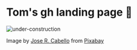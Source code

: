 # Tom's gh landing page 👋

![under-construction](https://user-images.githubusercontent.com/10706421/127514351-6856b146-96d5-4944-b130-074f5f98bb16.png)

Image by <a href="https://pixabay.com/users/josethestoryteller-5100055/?utm_source=link-attribution&amp;utm_medium=referral&amp;utm_campaign=image&amp;utm_content=2408061">Jose R. Cabello</a> from <a href="https://pixabay.com/?utm_source=link-attribution&amp;utm_medium=referral&amp;utm_campaign=image&amp;utm_content=2408061">Pixabay</a>

<!--
**tmikolajczyk/tmikolajczyk** is a ✨ _special_ ✨ repository because its `README.md` (this file) appears on your GitHub profile.

Here are some ideas to get you started:

- 🔭 I’m currently working on ...
- 🌱 I’m currently learning ...
- 👯 I’m looking to collaborate on ...
- 🤔 I’m looking for help with ...
- 💬 Ask me about ...
- 📫 How to reach me: ...
- 😄 Pronouns: ...
- ⚡ Fun fact: ...
-->
